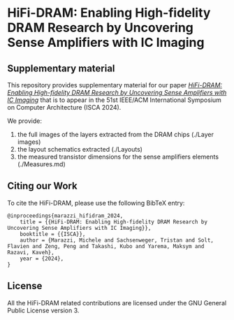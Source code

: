 # HiFi-DRAM: Enabling High-fidelity DRAM Research by Uncovering Sense Amplifiers with IC Imaging
## Supplementary material

This repository provides supplementary material for our paper _[HiFi-DRAM: Enabling High-fidelity DRAM Research by Uncovering Sense Amplifiers with IC Imaging](https://comsec.ethz.ch/wp-content/files/hifi\_isca24.pdf)_ that is to appear in the 51st IEEE/ACM International Symposium on Computer Architecture (ISCA 2024).

We provide:
1. the full images of the layers extracted from the DRAM chips  (./Layer images)
2. the layout schematics extracted (./Layouts)
3. the measured transistor dimensions for the sense amplifiers elements (./Measures.md)



## Citing our Work

To cite the HiFi-DRAM, please use the following BibTeX entry:

```
@inproceedings{marazzi_hifidram_2024,
	title = {{HiFi-DRAM: Enabling High-fidelity DRAM Research by Uncovering Sense Amplifiers with IC Imaging}}, 
	booktitle = {{ISCA}},
	author = {Marazzi, Michele and Sachsenweger, Tristan and Solt, Flavien and Zeng, Peng and Takashi, Kubo and Yarema, Maksym and Razavi, Kaveh},
	year = {2024},
}
```

## License
All the HiFi-DRAM related contributions are licensed under the GNU General Public License version 3.